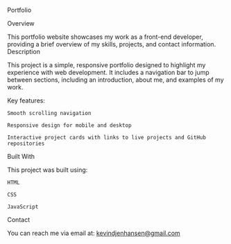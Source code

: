 Portfolio

Overview

This portfolio website showcases my work as a front-end developer, providing a brief overview of my skills, projects, and contact information.
Description

This project is a simple, responsive portfolio designed to highlight my experience with web development. It includes a navigation bar to jump between sections, including an introduction, about me, and examples of my work.

Key features:

    Smooth scrolling navigation

    Responsive design for mobile and desktop

    Interactive project cards with links to live projects and GitHub repositories

Built With

This project was built using:

    HTML

    CSS

    JavaScript

Contact

You can reach me via email at: kevindjenhansen@gmail.com